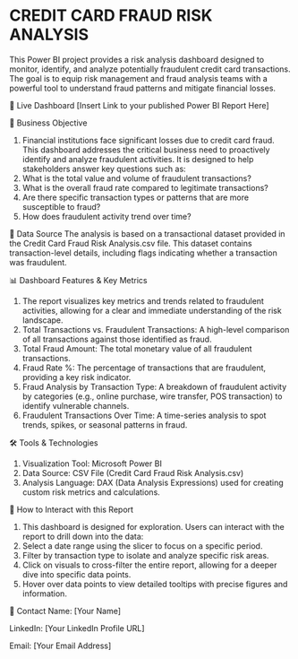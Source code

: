 # CREDIT CARD FRAUD RISK ANALYSIS

This Power BI project provides a risk analysis dashboard designed to monitor, identify, and analyze potentially fraudulent credit card transactions. The goal is to equip risk management and fraud analysis teams with a powerful tool to understand fraud patterns and mitigate financial losses.

🔗 Live Dashboard
[Insert Link to your published Power BI Report Here]

🎯 Business Objective
1. Financial institutions face significant losses due to credit card fraud. This dashboard addresses the critical business need to proactively identify and analyze fraudulent activities. It is designed to help stakeholders answer key questions such as:
2. What is the total value and volume of fraudulent transactions?
3. What is the overall fraud rate compared to legitimate transactions?
4. Are there specific transaction types or patterns that are more susceptible to fraud?
5. How does fraudulent activity trend over time?

💾 Data Source
The analysis is based on a transactional dataset provided in the Credit Card Fraud Risk Analysis.csv file. This dataset contains transaction-level details, including flags indicating whether a transaction was fraudulent.

📊 Dashboard Features & Key Metrics
1. The report visualizes key metrics and trends related to fraudulent activities, allowing for a clear and immediate understanding of the risk landscape.
2. Total Transactions vs. Fraudulent Transactions: A high-level comparison of all transactions against those identified as fraud.
3. Total Fraud Amount: The total monetary value of all fraudulent transactions.
4. Fraud Rate %: The percentage of transactions that are fraudulent, providing a key risk indicator.
5. Fraud Analysis by Transaction Type: A breakdown of fraudulent activity by categories (e.g., online purchase, wire transfer, POS transaction) to identify vulnerable channels.
6. Fraudulent Transactions Over Time: A time-series analysis to spot trends, spikes, or seasonal patterns in fraud.

🛠️ Tools & Technologies
1. Visualization Tool: Microsoft Power BI
2. Data Source: CSV File (Credit Card Fraud Risk Analysis.csv)
3. Analysis Language: DAX (Data Analysis Expressions) used for creating custom risk metrics and calculations.

🚀 How to Interact with this Report
1. This dashboard is designed for exploration. Users can interact with the report to drill down into the data:
2. Select a date range using the slicer to focus on a specific period.
3. Filter by transaction type to isolate and analyze specific risk areas.
4. Click on visuals to cross-filter the entire report, allowing for a deeper dive into specific data points.
5. Hover over data points to view detailed tooltips with precise figures and information.

📧 Contact
Name: [Your Name]

LinkedIn: [Your LinkedIn Profile URL]

Email: [Your Email Address]
